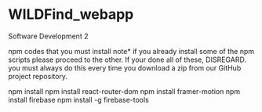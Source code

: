 # WILDFind_webapp
 Software Development 2


npm codes that you must install
note* if you already install some of the npm scripts please proceed to the other. If your done all of these, DISREGARD.
you must always do this every time you download a zip from our GitHub project repository.

npm install
npm install react-router-dom
npm install framer-motion
npm install firebase
npm install -g firebase-tools
